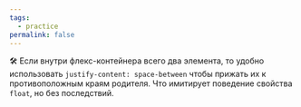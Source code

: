 ```yaml
---
tags:
  - practice
permalink: false
---
```


🛠 Если внутри флекс-контейнера всего два элемента, то удобно использовать `justify-content: space-between` чтобы прижать их к противоположным краям родителя. Что имитирует поведение свойства `float`, но без последствий.
